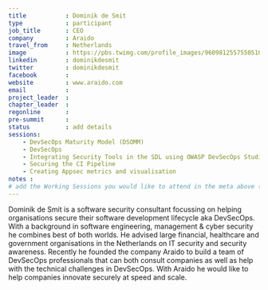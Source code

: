 ```yaml
---
title           : Dominik de Smit
type            : participant
job_title       : CEO
company         : Araido
travel_from     : Netherlands
image           : https://pbs.twimg.com/profile_images/960981255755051009/jihPzXRr_400x400.jpg
linkedin        : dominikdesmit
twitter         : dominikdesmit
facebook        :
website         : www.araido.com
email           :
project_leader  : 
chapter_leader  :
regonline       :
pre-summit      :
status          : add details
sessions:
    - DevSecOps Maturity Model (DSOMM)
    - DevSecOps
    - Integrating Security Tools in the SDL using OWASP DevSecOps Studio
    - Securing the CI Pipeline
    - Creating Appsec metrics and visualisation
notes :
# add the Working Sessions you would like to attend in the meta above (use the session's title) e.g. sessions (one per line): -Security Playbooks Diagrams -Hackathon Daily Sessions
---
```


Dominik de Smit is a software security consultant focussing on helping organisations secure their software development lifecycle aka DevSecOps. With a background in software engineering, management & cyber security he combines best of both worlds. He advised large financial, healthcare and government organisations in the Netherlands on IT security and security awareness. Recently he founded the company Araido to build a team of DevSecOps professionals that can both consult companies as well as help with the technical challenges in DevSecOps. With Araido he would like to help companies innovate securely at speed and scale.

<!-- put more details about participant here -->
